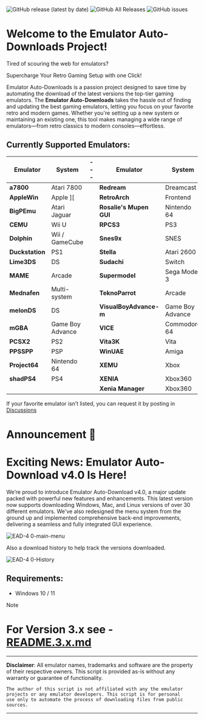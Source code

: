![GitHub release (latest by date)](https://img.shields.io/github/v/release/dbalcar/Emulator-Auto-downloads)
![GitHub All Releases](https://img.shields.io/github/downloads/dbalcar/Emulator-Auto-downloads/total)
![GitHub issues](https://img.shields.io/github/issues/dbalcar/Emulator-Auto-downloads)


# Welcome to the Emulator Auto-Downloads Project! #

Tired of scouring the web for emulators? 

Supercharge Your Retro Gaming Setup with one Click!

Emulator Auto-Downloads is a passion project designed to save time by automating the download of the latest versions the top-tier gaming emulators. The **Emulator Auto-Downloads** takes the hassle out of finding and updating the best gaming emulators, letting you focus on your favorite retro and modern games. Whether you're setting up a new system or maintaining an existing one, this tool makes managing a wide range of emulators—from retro classics to modern consoles—effortless.

## Currently Supported Emulators: ##

| **Emulator**           | **System**          | --- | **Emulator**            | **System**   |
|------------------------|---------------------|-----|-------------------------|--------------|
| **a7800**               | Atari 7800          |     | **Redream**              | Dreamcast    |
| **AppleWin**            | Apple ][            |     | **RetroArch**            | Frontend     |
| **BigPEmu**             | Atari Jaguar        |     | **Rosalie's Mupen GUI**  | Nintendo 64  |
| **CEMU**                | Wii U               |     | **RPCS3**                | PS3          |
| **Dolphin**             | Wii / GameCube      |     | **Snes9x**               | SNES         |
| **Duckstation**         | PS1                 |     | **Stella**               | Atari 2600   |
| **Lime3DS**             | DS                  |     | **Sudachi**              | Switch       |
| **MAME**                | Arcade              |     | **Supermodel**           | Sega Model 3 |
| **Mednafen**            | Multi-system        |     | **TeknoParrot**          | Arcade       |
| **melonDS**             | DS                  |     | **VisualBoyAdvance-m**   | Game Boy Advance |
| **mGBA**                | Game Boy Advance    |     | **VICE**                 | Commodore 64 |
| **PCSX2**               | PS2                 |     | **Vita3K**               | Vita         |
| **PPSSPP**              | PSP                 |     | **WinUAE**               | Amiga        |
| **Project64**           | Nintendo 64         |     | **XEMU**                 | Xbox         |
| **shadPS4**             | PS4                 |     | **XENIA**                | Xbox360      |
|                        |                     |     | **Xenia Manager**        | Xbox360      |


If your favorite emulator isn’t listed, you can request it by posting in [Discussions](https://github.com/dbalcar/Emulator-Auto-downloads/discussions)


# Announcement 🚀 #

# Exciting News: Emulator Auto-Download v4.0 Is Here! #

We’re proud to introduce Emulator Auto-Download v4.0, a major update packed with powerful new features and enhancements. This latest version now supports downloading Windows, Mac, and Linux versions of over 30 different emulators. We've also redesigned the menu system from the ground up and implemented comprehensive back-end improvements, delivering a seamless and fully integrated GUI experience.

![EAD-4 0-main-menu](https://github.com/user-attachments/assets/ac535165-e1fb-478e-97bf-7e0e5eea6a8e)



Also a download history to help track the versions downloaded.

![EAD-4 0-History](https://github.com/user-attachments/assets/ccbd7464-7b67-4b66-bb59-a81e6258cf8f)



## Requirements:
- Windows 10 / 11

> [!NOTE]
> # For Version 3.x see - [README.3.x.md](README.3.x.md) #

---
**Disclaimer**: All emulator names, trademarks and software are the property of their respective owners. This script is provided as-is without any warranty or guarantee of functionality.

    The author of this script is not affiliated with any the emulator projects or any emulator developers. This script is for personal 
    use only to automate the process of downloading files from public sources.
---




